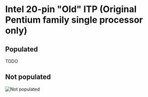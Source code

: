 # Intel 20-pin "Old" ITP (Original Pentium family single processor only)
## Populated
TODO
## Not populated
![Not populated](https://github.com/Necrosys/x86-JTAG-Information/blob/master/Connector/ITP/ITPOld20_NP.jpg)